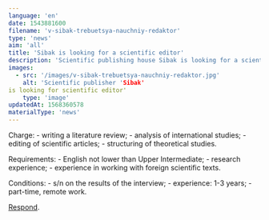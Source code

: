```yaml
---
language: 'en'
date: 1543881600
filename: 'v-sibak-trebuetsya-nauchniy-redaktor'
type: 'news'
aim: 'all'
title: 'Sibak is looking for a scientific editor'
description: 'Scientific publishing house Sibak is looking for a scientific editor'
images:
  - src: '/images/v-sibak-trebuetsya-nauchniy-redaktor.jpg'
    alt: 'Scientific publisher 'Sibak'
is looking for scientific editor'
    type: 'image'
updatedAt: 1568360578
materialType: 'news'
---
```

Charge: - writing a literature review; - analysis of international studies; - editing of scientific articles; - structuring of theoretical studies.

Requirements: - English not lower than Upper Intermediate; - research experience; - experience in working with foreign scientific texts.

Conditions: - s/n on the results of the interview; - experience: 1-3 years; - part-time, remote work.

[Respond](https://vk.cc/8LTWRo).

